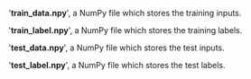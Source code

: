 '**train_data.npy**', a NumPy file which stores the training inputs.

'**train_label.npy**', a NumPy file which stores the training labels.

'**test_data.npy**', a NumPy file which stores the test inputs.

'**test_label.npy**', a NumPy file which stores the test labels.
